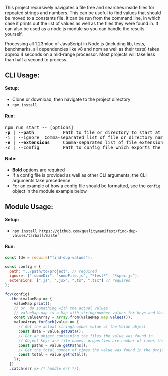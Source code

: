 This project recursively navigates a file tree and searches inside files for repeated strings and numbers. This can be useful to find values that should be moved to a constants file. It can be run from the command line, in which case it prints out the list of values as well as the files they were found in. It can also be used as a node.js module so you can handle the results yourself.

Processing all 1.23mloc of JavaScript in Node.js (including lib, tests, benchmarks, all dependencies like v8 and npm as well as their tests) takes approx 4 seconds on a mid-range processor. Most projects will take less than half a second to process.

## CLI Usage:

#### Setup:

- Clone or download, then navigate to the project directory
- `npm install`

#### Run:

<pre>
npm run start -- [options]
<b>-p | --path</b>           Path to file or directory to start at
-i | --ignore  Comma-separated list of file or directory names to ignore, compatible with globs
<b>-e | --extensions</b>     Comma-separated list of file extensions to read from
-c | --config         Path to config file which exports the above values
</pre>

#### Note:

- **Bold** options are required
- If a config file is provided as well as other CLI arguments, the CLI arguments take precedence
- For an example of how a config file should be formatted, see the `config` object in the module example below

## Module Usage:

#### Setup:

- `npm install https://github.com/qualitymanifest/find-dup-values/tarball/master`

#### Run:

```js
const fdv = require("find-dup-values");

const config = {
  path: "../path/to/project", // required
  ignore: [".someDir", "someFile.js", "*test*", "*spec.js"],
  extensions: [".js", ".jsx", ".ts", ".tsx"] // required
};

fdv(config)
  .then(valueMap => {
    valueMap.print();
    // or, do something with the actual values
    // valueMap.map is a Map with string/number values for keys and Value objects for properties
    const valueArray = Array.from(valueMap.map.values());
    valueArray.forEach(value => {
      // Get the actual string/number value of the Value object
      const data = value.getData();
      // Get an object containing the files the value was found in
      // Object keys are file names, properties are number of times the value was found in that file
      const paths = value.getPaths();
      // Get the total number of times the value was found in the project
      const total = value.getTotal();
    });
  })
  .catch(err => /* handle err */);
```
